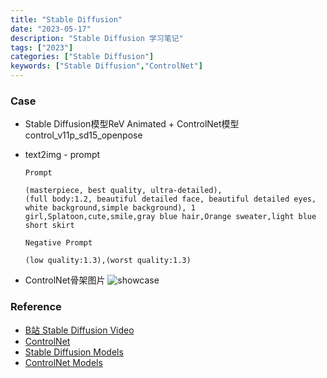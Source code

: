 ```yaml
---
title: "Stable Diffusion"
date: "2023-05-17"
description: "Stable Diffusion 学习笔记"
tags: ["2023"]
categories: ["Stable Diffusion"]
keywords: ["Stable Diffusion","ControlNet"]
---
```


### Case

* Stable Diffusion模型ReV Animated + ControlNet模型 control_v11p_sd15_openpose
 - text2img - prompt
    ```text
    Prompt
    
    (masterpiece, best quality, ultra-detailed),
    (full body:1.2, beautiful detailed face, beautiful detailed eyes, white background,simple background), 1 girl,Splatoon,cute,smile,gray blue hair,Orange sweater,light blue short skirt
    
    Negative Prompt
    
    (low quality:1.3),(worst quality:1.3)
    ```
 - ControlNet骨架图片
   ![showcase](https://quicksandznzn.github.io/image/sd/gj_01.png)


### Reference

* [B站 Stable Diffusion Video](https://www.bilibili.com/video/BV1aa4y1P7DN/?buvid=Y44F7D42B547754048C780CC78FA6CD1998F&is_story_h5=false&mid=eF8v4%2FLWFESqpLnyZPQNVQ%3D%3D&p=1&plat_id=114&share_from=ugc&share_medium=iphone&share_plat=ios&share_session_id=0022706B-E27B-40A6-B2C3-CE5F3AF53DA3&share_source=WEIXIN&share_tag=s_i&timestamp=1684215349&unique_k=SEVFqoK&up_id=1279953518&vd_source=1512825885aa3883e6928f8c6e880314)
* [ControlNet](https://github.com/Mikubill/sd-webui-controlnet)
* [Stable Diffusion Models](https://civitai.com/)
* [ControlNet Models](https://huggingface.co/lllyasviel/ControlNet-v1-1/tree/main)